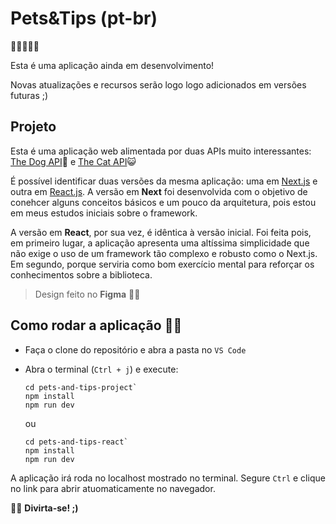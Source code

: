 # Pets&Tips (pt-br)

🚨🚧🚧🚧🚨

Esta é uma aplicação ainda em desenvolvimento!

Novas atualizações e recursos serão logo logo adicionados em versões futuras ;) 

## Projeto

Esta é uma aplicação web alimentada por duas APIs muito interessantes: [The Dog API](https://www.thedogapi.com/)🐶 e [The Cat API](https://developers.thecatapi.com/view-account/ylX4blBYT9FaoVd6OhvR?report=bOoHBz-8t)😺

É possível identificar duas versões da mesma aplicação: uma em [Next.js](https://nextjs.org/) e outra em [React.js](https://react.dev/). A versão em **Next** foi desenvolvida com o objetivo de conehcer alguns conceitos básicos e um pouco da arquitetura, pois estou em meus estudos iniciais sobre o framework.

A versão em **React**, por sua vez, é idêntica à versão inicial. Foi feita pois, em primeiro lugar, a aplicação apresenta uma altíssima simplicidade que não exige o uso de um framework tão complexo e robusto como o Next.js. Em segundo, porque serviria como bom exercício mental para reforçar os conhecimentos sobre a biblioteca.

> Design feito no **Figma** 💚💜

## Como rodar a aplicação 🧑‍💻

- Faça o clone do repositório e abra a pasta no `VS Code`
- Abra o terminal (`Ctrl + j`) e execute:
  
  ```
  cd pets-and-tips-project`
  npm install
  npm run dev
  ```

  ou

  ```
  cd pets-and-tips-react`
  npm install
  npm run dev
  ```

A aplicação irá roda no localhost mostrado no terminal. Segure `Ctrl` e clique no link para abrir atuomaticamente no navegador.

🐶😺 **Divirta-se! ;)**
